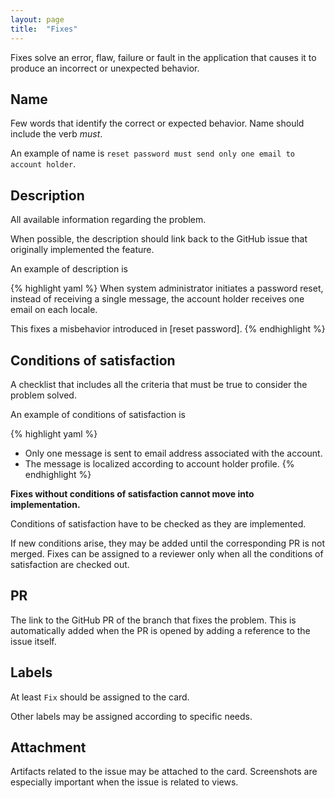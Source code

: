 ```yaml
---
layout: page
title:  "Fixes"
---
```


Fixes solve an error, flaw, failure or fault in the application that causes it to produce an incorrect or unexpected behavior.

## Name
Few words that identify the correct or expected behavior. Name should include the verb *must*.

An example of name is `reset password must send only one email to account holder`.

## Description
All available information regarding the problem.

When possible, the description should link back to the GitHub issue that originally implemented the feature.

An example of description is

{% highlight yaml %}
When system administrator initiates a password reset, instead of receiving a single message, the account holder receives one email on each locale.

This fixes a misbehavior introduced in [reset password].
{% endhighlight %}

## Conditions of satisfaction
A checklist that includes all the criteria that must be true to consider the problem solved.

An example of conditions of satisfaction is

{% highlight yaml %}
- Only one message is sent to email address associated with the account.
- The message is localized according to account holder profile.
{% endhighlight %}

**Fixes without conditions of satisfaction cannot move into implementation.**

Conditions of satisfaction have to be checked as they are implemented.

If new conditions arise, they may be added until the corresponding PR is not merged.
Fixes can be assigned to a reviewer only when all the conditions of satisfaction are checked out.


## PR
The link to the GitHub PR of the branch that fixes the problem. This is automatically added when the PR is opened by adding a reference to the issue itself.


## Labels
At least `Fix` should be assigned to the card.

Other labels may be assigned according to specific needs.


## Attachment

Artifacts related to the issue may be attached to the card. Screenshots are especially important when the issue is related to views.
